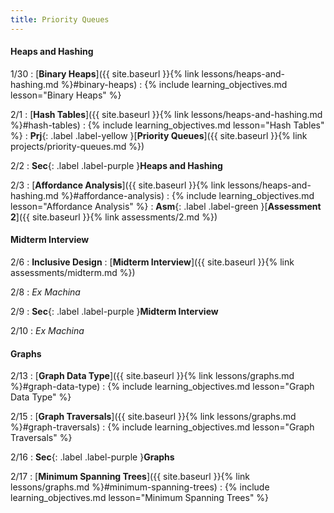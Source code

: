 ```yaml
---
title: Priority Queues
---
```


#### Heaps and Hashing

1/30
: [**Binary Heaps**]({{ site.baseurl }}{% link lessons/heaps-and-hashing.md %}#binary-heaps)
: {% include learning_objectives.md lesson="Binary Heaps" %}

2/1
: [**Hash Tables**]({{ site.baseurl }}{% link lessons/heaps-and-hashing.md %}#hash-tables)
: {% include learning_objectives.md lesson="Hash Tables" %}
: **Prj**{: .label .label-yellow }[**Priority Queues**]({{ site.baseurl }}{% link projects/priority-queues.md %})

2/2
: **Sec**{: .label .label-purple }**Heaps and Hashing**

2/3
: [**Affordance Analysis**]({{ site.baseurl }}{% link lessons/heaps-and-hashing.md %}#affordance-analysis)
: {% include learning_objectives.md lesson="Affordance Analysis" %}
: **Asm**{: .label .label-green }[**Assessment 2**]({{ site.baseurl }}{% link assessments/2.md %})

#### Midterm Interview

2/6
: **Inclusive Design**
: [**Midterm Interview**]({{ site.baseurl }}{% link assessments/midterm.md %})

2/8
: *Ex Machina*

2/9
: **Sec**{: .label .label-purple }**Midterm Interview**

2/10
: *Ex Machina*

#### Graphs

2/13
: [**Graph Data Type**]({{ site.baseurl }}{% link lessons/graphs.md %}#graph-data-type)
: {% include learning_objectives.md lesson="Graph Data Type" %}

2/15
: [**Graph Traversals**]({{ site.baseurl }}{% link lessons/graphs.md %}#graph-traversals)
: {% include learning_objectives.md lesson="Graph Traversals" %}

2/16
: **Sec**{: .label .label-purple }**Graphs**

2/17
: [**Minimum Spanning Trees**]({{ site.baseurl }}{% link lessons/graphs.md %}#minimum-spanning-trees)
: {% include learning_objectives.md lesson="Minimum Spanning Trees" %}
